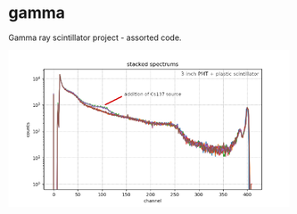 # gamma
Gamma ray scintillator project - assorted code.

![spectrum set including a change](https://github.com/jbeale1/gamma/blob/main/Spectrums-2.png)

